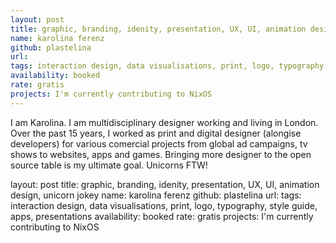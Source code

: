 ```yaml
---
layout: post
title: graphic, branding, idenity, presentation, UX, UI, animation design, unicorn jokey
name: karolina ferenz
github: plastelina
url:
tags: interaction design, data visualisations, print, logo, typography, style guide, apps, presentations
availability: booked
rate: gratis
projects: I'm currently contributing to NixOS
---
```


I am Karolina. I am multidisciplinary designer working and living in London. Over the past 15 years, I worked as print and digital designer (alongise developers) for various comercial projects from global ad campaigns, tv shows to websites, apps and games. Bringing more designer to the open source table is my ultimate goal. Unicorns FTW!

layout: post
title: graphic, branding, idenity, presentation, UX, UI, animation design, unicorn jokey
name: karolina ferenz
github: plastelina
url:
tags: interaction design, data visualisations, print, logo, typography, style guide, apps, presentations
availability: booked
rate: gratis
projects: I'm currently contributing to NixOS